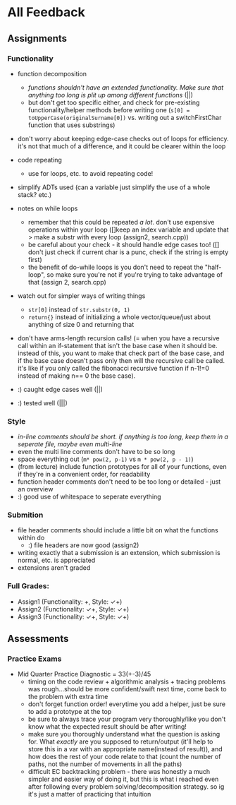 # All Feedback

## Assignments
### Functionality
- function decomposition
	- *functions shouldn't have an extended functionality. Make sure that anything too long is plit up among different functions* (||)
	- but don't get too specific either, and check for pre-existing functionality/helper methods before writing one (`s[0] = toUpperCase(originalSurname[0])` vs. writing out a switchFirstChar function that uses substrings)
- don't worry about keeping edge-case checks out of loops for efficiency. it's not that much of a difference, and it could be clearer within the loop
- code repeating
	- use for loops, etc. to avoid repeating code!
- simplify ADTs used (can a variable just simplify the use of a whole stack? etc.)
- notes on while loops
	- remember that this could be repeated *a lot*. don't use expensive operations within your loop ([]keep an index variable and update that > make a substr with every loop (assign2, search.cpp))
	- be careful about your check - it should handle edge cases too! ([] don't just check if current char is a punc, check if the string is empty first)
	- the benefit of do-while loops is you don't need to repeat the "half-loop", so make sure you're not if you're trying to take advantage of that (assign 2, search.cpp)
- watch out for simpler ways of writing things
	- `str[0]` instead of `str.substr(0, 1)`
	- `return{}` instead of initializing a whole vector/queue/just about anything of size 0 and returning that
- don't have arms-length recursion calls! (= when you have a recursive call within an if-statement that isn't the base case when it should be. instead of this, you want to make that check part of the base case, and if the base case doesn't pass only then will the recursive call be called. it's like if you only called the fibonacci recursive function if n-1!=0 instead of making n== 0 the base case). 


- :) caught edge cases well (||)
- :) tested well (|||)


### Style
- *in-line comments should be short. if anything is too long, keep them in a seperate file, maybe even multi-line* 
- even the multi line comments don't have to be so long
- space everything out (`m* pow(2, p-1)` vs `m * pow(2, p - 1)`)
- (from lecture) include function prototypes for all of your functions, even if they're in a convenient order, for readability
- function header comments don't need to be too long or detailed - just an overview 
- :) good use of whitespace to seperate everything
### Submition
- file header comments should include a little bit on what the functions within do
	- :) file headers are now good (assign2)
- writing exactly that a submission is an extension, which submission is normal, etc. is appreciated
- extensions aren't graded

### Full Grades:
- Assign1 (Functionality: +, Style: ✓+)
- Assign2 (Functionality: ✓+, Style: ✓+)
- Assign3 (Functionality: ✓+, Style: ✓+)


## Assessments
### Practice Exams
- Mid Quarter Practice Diagnostic = 33(+-3)/45
	- timing on the code review + algorithmic analysis + tracing problems was rough...should be more confident/swift next time, come back to the problem with extra time
	- don't forget function order! everytime you add a helper, just be sure to add a prototype at the top
	- be sure to always trace your program very thoroughly/like you don't know what the expected result should be after writing!
	- make sure you thoroughly understand what the question is asking for. What *exactly* are you supposed to return/output (it'll help to store this in a var with an appropriate name(instead of result)), and how does the rest of your code relate to that (count the number of paths, not the number of movements in all the paths)
	- difficult EC backtracking problem - there was honestly a much simpler and easier way of doing it, but this is what i reached even after following every problem solving/decomposition strategy. so ig it's just a matter of practicing that intuition
